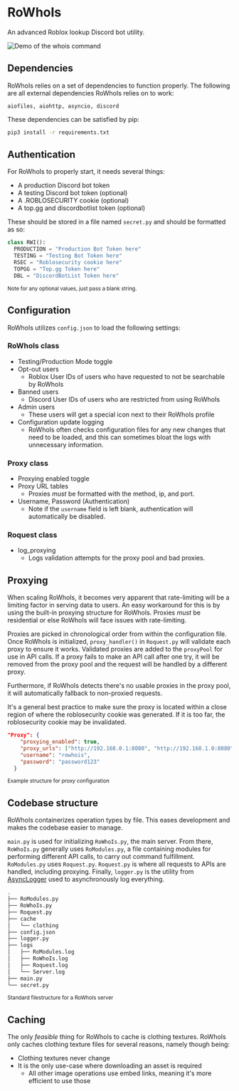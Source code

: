# RoWhoIs

An advanced Roblox lookup Discord bot utility.

![Demo of the whois command](https://www.robloxians.com/resources/demo-whois-small.gif)

## Dependencies

RoWhoIs relies on a set of dependencies to function properly.
The following are all external dependencies RoWhoIs relies on to work:

`aiofiles, aiohttp, asyncio, discord`

These dependencies can be satisfied by pip:

```bash
pip3 install -r requirements.txt
```

## Authentication

For RoWhoIs to properly start, it needs several things:

- A production Discord bot token
- A testing Discord bot token (optional)
- A .ROBLOSECURITY cookie (optional)
- A top.gg and discordbotlist token (optional)

These should be stored in a file named `secret.py` and should be formatted as so:

```python
class RWI():
  PRODUCTION = "Production Bot Token here"
  TESTING = "Testing Bot Token here"
  RSEC = "Roblosecurity cookie here"
  TOPGG = "Top.gg Token here"
  DBL = "DiscordBotList Token here"
```

<sup>Note for any optional values, just pass a blank string.</sup>

## Configuration

RoWhoIs utilizes `config.json` to load the following settings:

### RoWhoIs class

- Testing/Production Mode toggle
- Opt-out users
  - Roblox User IDs of users who have requested to not be searchable by RoWhoIs
- Banned users
  - Discord User IDs of users who are restricted from using RoWhoIs
- Admin users
  - These users will get a special icon next to their RoWhoIs profile
- Configuration update logging
  - RoWhoIs often checks configuration files for any new changes that need to be loaded, and this can sometimes bloat the logs with unnecessary information.

### Proxy class

- Proxying enabled toggle
- Proxy URL tables
  - Proxies _must_ be formatted with the method, ip, and port.
- Username, Password (Authentication)
  - Note if the `username` field is left blank, authentication will automatically be disabled.

### Roquest class

- log_proxying
  - Logs validation attempts for the proxy pool and bad proxies.

## Proxying

When scaling RoWhoIs, it becomes very apparent that rate-limiting will be a limiting factor in serving data to users. An easy workaround for this is by using the built-in proxying structure for RoWhoIs.
Proxies _must_ be residential or else RoWhoIs will face issues with rate-limiting.

Proxies are picked in chronological order from within the configuration file. Once RoWhoIs is initialized, `proxy_handler()` in `Roquest.py` will validate each proxy to ensure it works. Validated proxies are added to the `proxyPool` for use in API calls.
If a proxy fails to make an API call after one try, it will be removed from the proxy pool and the request will be handled by a different proxy.

Furthermore, if RoWhoIs detects there's no usable proxies in the proxy pool, it will automatically fallback to non-proxied requests.

It's a general best practice to make sure the proxy is located within a close region of where the roblosecurity cookie was generated. If it is too far, the roblosecurity cookie may be invalidated.

```json
"Proxy": {
    "proxying_enabled": true,
    "proxy_urls": ["http://192.168.0.1:8080", "http://192.168.1.0:8080"],
    "username": "rowhois",
    "password": "password123"
  }    
```

<sub>Example structure for proxy configuration</sub>

## Codebase structure

RoWhoIs containerizes operation types by file. This eases development and makes the codebase easier to manage.

`main.py` is used for initializing `RoWhoIs.py`, the main server. From there, `RoWhoIs.py` generally uses `RoModules.py`, a file containing modules for performing different API calls, to carry out command fulfillment. `RoModules.py` uses `Roquest.py`.
`Roquest.py` is where all requests to APIs are handled, including proxying.  Finally, `logger.py` is the utility from [AsyncLogger](https://github.com/aut-mn/AsyncLogger) used to asynchronously log everything.

```bash
.
├── RoModules.py
├── RoWhoIs.py
├── Roquest.py
├── cache
│   └── clothing
├── config.json
├── logger.py
├── logs
│   ├── RoModules.log
│   ├── RoWhoIs.log
│   ├── Roquest.log
│   └── Server.log
├── main.py
└── secret.py
```

<sub>Standard filestructure for a RoWhoIs server</sub>

## Caching

The only _feasible_ thing for RoWhoIs to cache is clothing textures. RoWhoIs only caches clothing texture files for several reasons, namely though being:

- Clothing textures never change
- It is the only use-case where downloading an asset is required
  - All other image operations use embed links, meaning it's more efficient to use those
